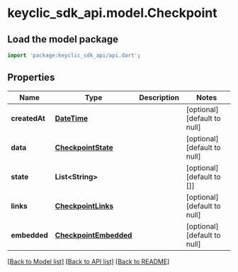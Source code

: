 # keyclic_sdk_api.model.Checkpoint

## Load the model package
```dart
import 'package:keyclic_sdk_api/api.dart';
```

## Properties
Name | Type | Description | Notes
------------ | ------------- | ------------- | -------------
**createdAt** | [**DateTime**](DateTime.md) |  | [optional] [default to null]
**data** | [**CheckpointState**](CheckpointState.md) |  | [optional] [default to null]
**state** | **List&lt;String&gt;** |  | [optional] [default to []]
**links** | [**CheckpointLinks**](CheckpointLinks.md) |  | [optional] [default to null]
**embedded** | [**CheckpointEmbedded**](CheckpointEmbedded.md) |  | [optional] [default to null]

[[Back to Model list]](../README.md#documentation-for-models) [[Back to API list]](../README.md#documentation-for-api-endpoints) [[Back to README]](../README.md)



